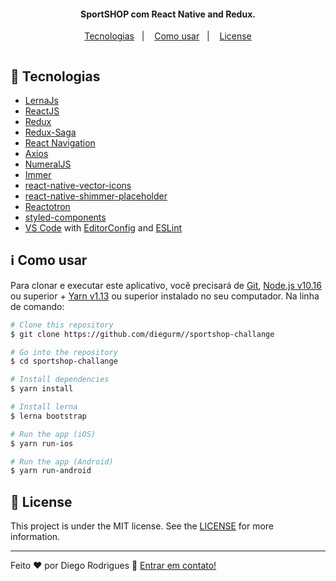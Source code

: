 <h4 align="center">
  SportSHOP com React Native and Redux.
</h4>
<p align="center">
  <a href="#rocket-tecnologias">Tecnologias</a>&nbsp;&nbsp;&nbsp;|&nbsp;&nbsp;&nbsp;
  <a href="#information_source-como-usar">Como usar</a>&nbsp;&nbsp;&nbsp;|&nbsp;&nbsp;&nbsp;
  <a href="#memo-license">License</a>
</p>

<p align="center">
  <img alt="" src="https://user-images.githubusercontent.com/1062248/91626845-e7ae3800-e988-11ea-88c4-80482aaa5737.gif">
</p>

## :rocket: Tecnologias

- [LernaJs](https://github.com/lerna/lerna/)
- [ReactJS](https://reactjs.org/)
- [Redux](https://redux.js.org/)
- [Redux-Saga](https://redux-saga.js.org/)
- [React Navigation](https://reactnavigation.org/)
- [Axios](https://github.com/axios/axios)
- [NumeralJS](http://numeraljs.com/)
- [Immer](https://github.com/immerjs/immer)
- [react-native-vector-icons](https://github.com/oblador/react-native-vector-icons)
- [react-native-shimmer-placeholder](https://github.com/tomzaku/react-native-shimmer-placeholder)
- [Reactotron](https://infinite.red/reactotron)
- [styled-components](https://www.styled-components.com/)
- [VS Code][vc] with [EditorConfig][vceditconfig] and [ESLint][vceslint]

## :information_source: Como usar

Para clonar e executar este aplicativo, você precisará de [Git](https://git-scm.com), [Node.js v10.16][nodejs] ou superior + [Yarn v1.13][yarn] ou superior instalado no seu computador. Na linha de comando:
```bash
# Clone this repository
$ git clone https://github.com/diegurm//sportshop-challange

# Go into the repository
$ cd sportshop-challange

# Install dependencies
$ yarn install

# Install lerna
$ lerna bootstrap

# Run the app (iOS)
$ yarn run-ios

# Run the app (Android)
$ yarn run-android
```

## :memo: License

This project is under the MIT license. See the [LICENSE](https://github.com/diegurm/rocketshoes-react-native/blob/master/LICENSE) for more information.

---

Feito ♥ por Diego Rodrigues :wave: [Entrar em contato!](https://www.linkedin.com/in/diegurm/)

[nodejs]: https://nodejs.org/
[yarn]: https://yarnpkg.com/
[vc]: https://code.visualstudio.com/
[vceditconfig]: https://marketplace.visualstudio.com/items?itemName=EditorConfig.EditorConfig
[vceslint]: https://marketplace.visualstudio.com/items?itemName=dbaeumer.vscode-eslint
